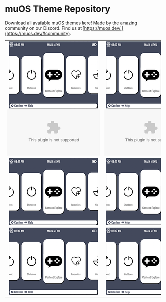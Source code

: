 # muOS Theme Repository

Download all available muOS themes here! Made by the amazing community on our Discord. Find us at [https://muos.dev/.](https://muos.dev/#community).

|             |   |  |
:-------------------------:|:-------------------------:|:-------------------------:
![GarstardOS](/preview/GarstardOS.png)  ![GarstardOS Download](https://github.com/VagueParade/themes-testing/releases/download/2024-05-16_1528/GarstardOS.zip)|  ![GarstardOS](/preview/GarstardOS.png)  ![GarstardOS Download](https://github.com/VagueParade/themes-testing/releases/download/2024-05-16_1528/GarstardOS.zip)|  ![GarstardOS](/preview/GarstardOS.png)
![GarstardOS](/preview/GarstardOS.png)  |  ![GarstardOS](/preview/GarstardOS.png)  |  ![GarstardOS](/preview/GarstardOS.png)
![GarstardOS](/preview/GarstardOS.png)  |  ![GarstardOS](/preview/GarstardOS.png)  |  ![GarstardOS](/preview/GarstardOS.png)
